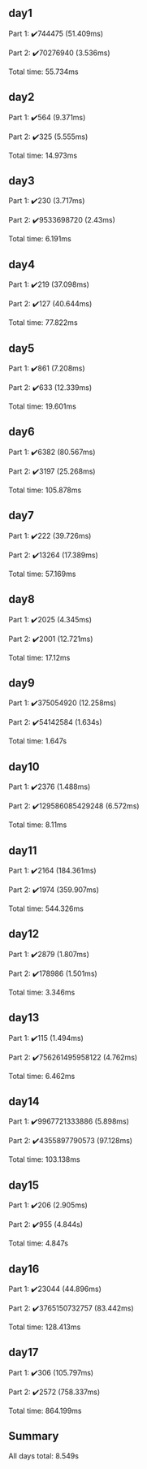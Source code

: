 ## day1 ##
Part 1: :heavy_check_mark:744475 (51.409ms)

Part 2: :heavy_check_mark:70276940 (3.536ms)

Total time: 55.734ms

## day2 ##
Part 1: :heavy_check_mark:564 (9.371ms)

Part 2: :heavy_check_mark:325 (5.555ms)

Total time: 14.973ms

## day3 ##
Part 1: :heavy_check_mark:230 (3.717ms)

Part 2: :heavy_check_mark:9533698720 (2.43ms)

Total time: 6.191ms

## day4 ##
Part 1: :heavy_check_mark:219 (37.098ms)

Part 2: :heavy_check_mark:127 (40.644ms)

Total time: 77.822ms

## day5 ##
Part 1: :heavy_check_mark:861 (7.208ms)

Part 2: :heavy_check_mark:633 (12.339ms)

Total time: 19.601ms

## day6 ##
Part 1: :heavy_check_mark:6382 (80.567ms)

Part 2: :heavy_check_mark:3197 (25.268ms)

Total time: 105.878ms

## day7 ##
Part 1: :heavy_check_mark:222 (39.726ms)

Part 2: :heavy_check_mark:13264 (17.389ms)

Total time: 57.169ms

## day8 ##
Part 1: :heavy_check_mark:2025 (4.345ms)

Part 2: :heavy_check_mark:2001 (12.721ms)

Total time: 17.12ms

## day9 ##
Part 1: :heavy_check_mark:375054920 (12.258ms)

Part 2: :heavy_check_mark:54142584 (1.634s)

Total time: 1.647s

## day10 ##
Part 1: :heavy_check_mark:2376 (1.488ms)

Part 2: :heavy_check_mark:129586085429248 (6.572ms)

Total time: 8.11ms

## day11 ##
Part 1: :heavy_check_mark:2164 (184.361ms)

Part 2: :heavy_check_mark:1974 (359.907ms)

Total time: 544.326ms

## day12 ##
Part 1: :heavy_check_mark:2879 (1.807ms)

Part 2: :heavy_check_mark:178986 (1.501ms)

Total time: 3.346ms

## day13 ##
Part 1: :heavy_check_mark:115 (1.494ms)

Part 2: :heavy_check_mark:756261495958122 (4.762ms)

Total time: 6.462ms

## day14 ##
Part 1: :heavy_check_mark:9967721333886 (5.898ms)

Part 2: :heavy_check_mark:4355897790573 (97.128ms)

Total time: 103.138ms

## day15 ##
Part 1: :heavy_check_mark:206 (2.905ms)

Part 2: :heavy_check_mark:955 (4.844s)

Total time: 4.847s

## day16 ##
Part 1: :heavy_check_mark:23044 (44.896ms)

Part 2: :heavy_check_mark:3765150732757 (83.442ms)

Total time: 128.413ms

## day17 ##
Part 1: :heavy_check_mark:306 (105.797ms)

Part 2: :heavy_check_mark:2572 (758.337ms)

Total time: 864.199ms

## Summary ##
All days total: 8.549s
